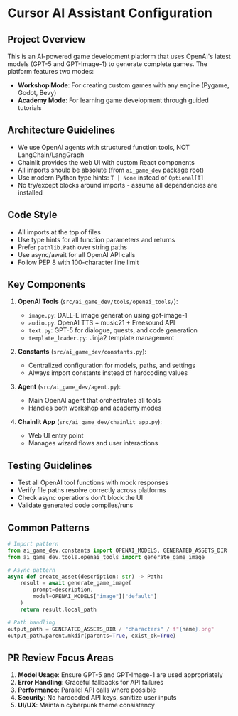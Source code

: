 # Cursor AI Assistant Configuration

## Project Overview
This is an AI-powered game development platform that uses OpenAI's latest models (GPT-5 and GPT-Image-1) to generate complete games. The platform features two modes:
- **Workshop Mode**: For creating custom games with any engine (Pygame, Godot, Bevy)
- **Academy Mode**: For learning game development through guided tutorials

## Architecture Guidelines
- We use OpenAI agents with structured function tools, NOT LangChain/LangGraph
- Chainlit provides the web UI with custom React components
- All imports should be absolute (from `ai_game_dev` package root)
- Use modern Python type hints: `T | None` instead of `Optional[T]`
- No try/except blocks around imports - assume all dependencies are installed

## Code Style
- All imports at the top of files
- Use type hints for all function parameters and returns
- Prefer `pathlib.Path` over string paths
- Use async/await for all OpenAI API calls
- Follow PEP 8 with 100-character line limit

## Key Components
1. **OpenAI Tools** (`src/ai_game_dev/tools/openai_tools/`):
   - `image.py`: DALL-E image generation using gpt-image-1
   - `audio.py`: OpenAI TTS + music21 + Freesound API
   - `text.py`: GPT-5 for dialogue, quests, and code generation
   - `template_loader.py`: Jinja2 template management

2. **Constants** (`src/ai_game_dev/constants.py`):
   - Centralized configuration for models, paths, and settings
   - Always import constants instead of hardcoding values

3. **Agent** (`src/ai_game_dev/agent.py`):
   - Main OpenAI agent that orchestrates all tools
   - Handles both workshop and academy modes

4. **Chainlit App** (`src/ai_game_dev/chainlit_app.py`):
   - Web UI entry point
   - Manages wizard flows and user interactions

## Testing Guidelines
- Test all OpenAI tool functions with mock responses
- Verify file paths resolve correctly across platforms
- Check async operations don't block the UI
- Validate generated code compiles/runs

## Common Patterns
```python
# Import pattern
from ai_game_dev.constants import OPENAI_MODELS, GENERATED_ASSETS_DIR
from ai_game_dev.tools.openai_tools import generate_game_image

# Async pattern
async def create_asset(description: str) -> Path:
    result = await generate_game_image(
        prompt=description,
        model=OPENAI_MODELS["image"]["default"]
    )
    return result.local_path

# Path handling
output_path = GENERATED_ASSETS_DIR / "characters" / f"{name}.png"
output_path.parent.mkdir(parents=True, exist_ok=True)
```

## PR Review Focus Areas
1. **Model Usage**: Ensure GPT-5 and GPT-Image-1 are used appropriately
2. **Error Handling**: Graceful fallbacks for API failures
3. **Performance**: Parallel API calls where possible
4. **Security**: No hardcoded API keys, sanitize user inputs
5. **UI/UX**: Maintain cyberpunk theme consistency